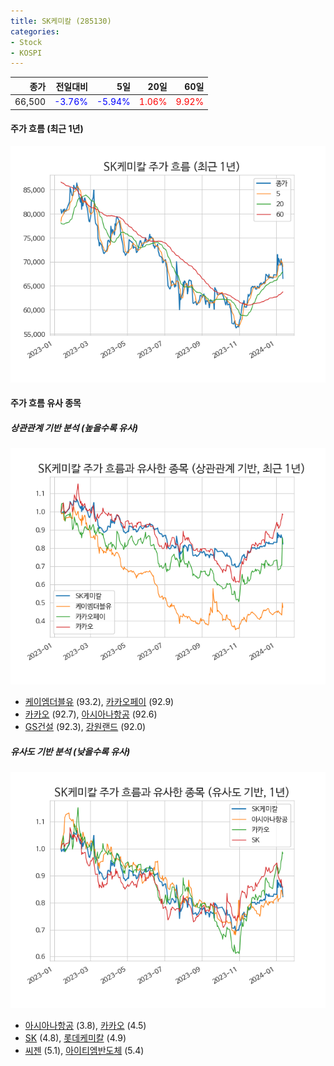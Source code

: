 ```yaml
---
title: SK케미칼 (285130)
categories:
- Stock
- KOSPI
---
```


|종가|전일대비|5일|20일|60일|
|---:|-------:|--:|---:|---:|
|66,500|<span style="color: blue">-3.76%</span>|<span style="color: blue">-5.94%</span>|<span style="color: red">1.06%</span>|<span style="color: red">9.92%</span>|

<!-- more -->


#### 주가 흐름 (최근 1년)
![285130](/assets/images/stock/285130.png)


#### 주가 흐름 유사 종목


##### 상관관계 기반 분석 (높을수록 유사)
![285130](/assets/images/stock/285130_corr.png)
- [케이엠더블유](/032500/) (93.2), [카카오페이](/377300/) (92.9)
- [카카오](/035720/) (92.7), [아시아나항공](/020560/) (92.6)
- [GS건설](/006360/) (92.3), [강원랜드](/035250/) (92.0)


##### 유사도 기반 분석 (낮을수록 유사)	
![285130](/assets/images/stock/285130_sim.png)
- [아시아나항공](/020560/) (3.8), [카카오](/035720/) (4.5)
- [SK](/034730/) (4.8), [롯데케미칼](/011170/) (4.9)
- [씨젠](/096530/) (5.1), [아이티엠반도체](/084850/) (5.4)